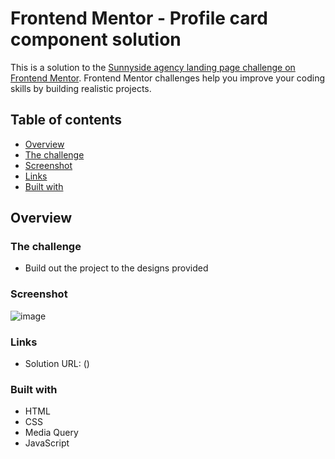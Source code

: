 # Frontend Mentor - Profile card component solution

This is a solution to the [Sunnyside agency landing page challenge on Frontend Mentor](https://www.frontendmentor.io/challenges/sunnyside-agency-landing-page-7yVs3B6ef). Frontend Mentor challenges help you improve your coding skills by building realistic projects. 

## Table of contents

- [Overview](#overview)
 - [The challenge](#the-challenge)
 - [Screenshot](#screenshot)
 - [Links](#links)
- [Built with](#built-with)


## Overview

### The challenge

- Build out the project to the designs provided

### Screenshot

![image](https://user-images.githubusercontent.com/80312870/126895552-685c4c4f-bc14-4938-8a5f-778ce45a859a.png)

### Links

- Solution URL: ()


### Built with

- HTML
- CSS
- Media Query
- JavaScript
